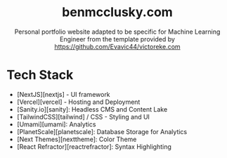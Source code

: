 <div align="center">
<h1>benmcclusky.com</h1>
<p>Personal portfolio website adapted to be specific for Machine Learning Engineer from the template provided by <a href="https://github.com/Evavic44/victoreke.com">https://github.com/Evavic44/victoreke.com</a></p>
</div>

# Tech Stack

- [NextJS][nextjs] - UI framework
- [Vercel][vercel] - Hosting and Deployment
- [Sanity.io][sanity]: Headless CMS and Content Lake
- [TailwindCSS][tailwind] / CSS - Styling and UI
- [Umami][umami]: Analytics
- [PlanetScale][planetscale]: Database Storage for Analytics
- [Next Themes][nexttheme]: Color Theme
- [React Refractor][reactrefractor]: Syntax Highlighting


